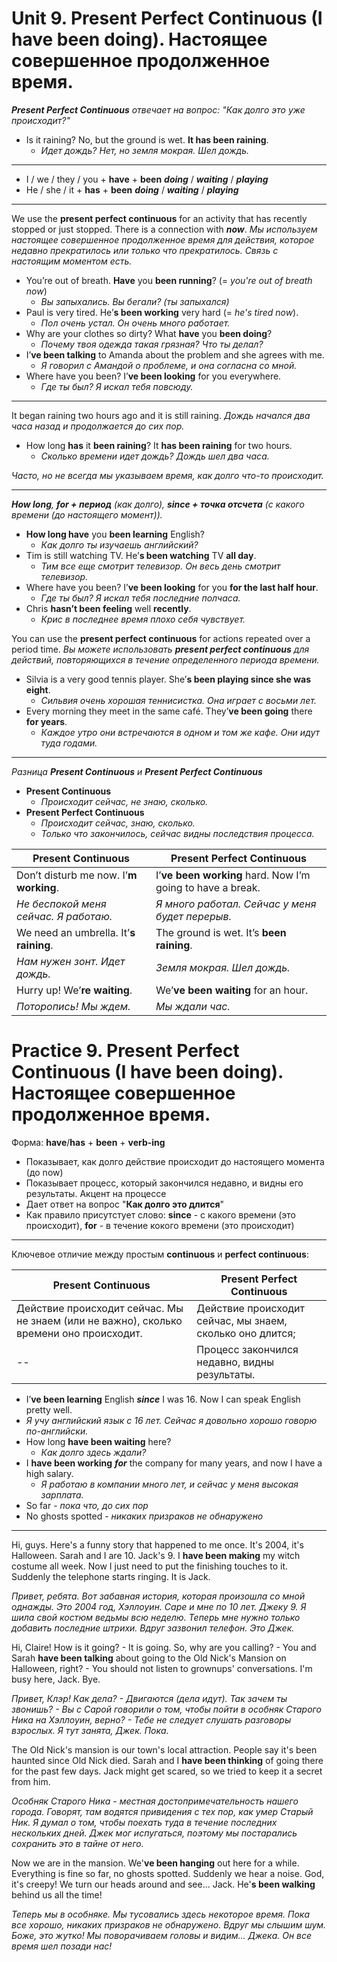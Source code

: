 # Unit 9. Present Perfect Continuous (I have been doing). Настоящее совершенное продолженное время.

*__Present Perfect Continuous__ отвечает на вопрос: "Как долго это уже происходит?"*
- Is it raining? No, but the ground is wet. __It has been raining__.
    - *Идет дождь? Нет, но земля мокрая. Шел дождь.*

---
- I / we / they / you + __have__ + __been__ __*doing*__ / __*waiting*__ / __*playing*__
- He / she / it + __has__ + __been__ __*doing*__ / __*waiting*__ / __*playing*__

---
We use the __present perfect continuous__ for an activity that has recently stopped or just stopped. There is a connection with *__now__*. *Мы используем настоящее совершенное продолженное время для действия, которое недавно прекратилось или только что прекратилось. Связь с настоящим моментом есть.*
- You’re out of breath. __Have__ you __been running__? (= *you're out of breath now*)
    - *Вы запыхались. Вы бегали? (ты запыхался)*
- Paul is very tired. He’__s been working__ very hard (= *he's tired now*).
    - *Пол очень устал. Он очень много работает.*
- Why are your clothes so dirty? What __have__ you __been doing__?
    - *Почему твоя одежда такая грязная? Что ты делал?*
- I’__ve been talking__ to Amanda about the problem and she agrees with me.
    - *Я говорил с Амандой о проблеме, и она согласна со мной.*
- Where have you been? I’__ve been looking__ for you everywhere.
    - *Где ты был? Я искал тебя повсюду.*

---
It began raining two hours ago and it is still raining. *Дождь начался два часа назад и продолжается до сих пор.*
- How long __has__ it __been raining__? It __has been raining__ for two hours.
    - *Сколько времени идет дождь? Дождь шел два часа.*

*Часто, но не всегда мы указываем время, как долго что-то происходит.*

---
*__How long__, __for + период__ (как долго), __since + точка отсчета__ (с какого времени (до настоящего момент)).*
- __How long have__ you __been learning__ English?
    - *Как долго ты изучаешь английский?*
- Tim is still watching TV. He’__s been watching__ TV __all day__.
    - *Тим все еще смотрит телевизор. Он весь день смотрит телевизор.*
- Where have you been? I’__ve been looking__ for you __for the last half hour__.
    - *Где ты был? Я искал тебя последние полчаса.*
- Chris __hasn’t been feeling__ well __recently__.
    - *Крис в последнее время плохо себя чувствует.*

You can use the __present perfect continuous__ for actions repeated over a period time. *Вы можете использовать __present perfect continuous__ для действий, повторяющихся в течение определенного периода времени.*
- Silvia is a very good tennis player. She’__s been playing since she was eight__.
    - *Сильвия очень хорошая теннисистка. Она играет с восьми лет.*
- Every morning they meet in the same café. They’__ve been going__ there __for years__.
    - *Каждое утро они встречаются в одном и том же кафе. Они идут туда годами.*

---
*Разница __Present Continuous__ и __Present Perfect Continuous__*
- __Present Continuous__
    - *Происходит сейчас, не знаю, сколько.*
- __Present Perfect Continuous__
    - *Происходит сейчас, знаю, сколько.*
    - *Только что закончилось, сейчас видны последствия процесса.*

Present Continuous | Present Perfect Continuous
---|---
Don’t disturb me now. I’__m working__. | I’__ve been working__ hard. Now I’m going to have a break.
*Не беспокой меня сейчас. Я работаю.* | *Я много работал. Сейчас у меня будет перерыв.*
We need an umbrella. It’__s raining__. | The ground is wet. It’s __been raining__.
*Нам нужен зонт. Идет дождь.* | *Земля мокрая. Шел дождь.*
Hurry up! We’__re waiting__. | We’__ve been waiting__ for an hour.
*Поторопись! Мы ждем.* | *Мы ждали час.*

# Practice 9. Present Perfect Continuous (I have been doing). Настоящее совершенное продолженное время.
Форма: __have__/__has__ + __been__ + __verb-ing__
- Показывает, как долго действие происходит до настоящего момента (до now)
- Показывает процесс, который закончился недавно, и видны его результаты. Акцент на процессе
- Дает ответ на вопрос "__Как долго это длится__"
- Как правило присутстует слово: __since__ - с какого времени (это происходит), __for__ - в течение кокого времени (это происходит)

---

Ключевое отличие между простым __continuous__ и __perfect continuous__:

Present Continuous | Present Perfect Continuous
---|---
Действие происходит сейчас. Мы не знаем (или не важно), сколько времени оно происходит. | Действие происходит сейчас, мы знаем, сколько оно длится;
-- | Процесс закончился недавно, видны результаты.

- I’__ve been learning__ English __*since*__ I was 16. Now I can speak English pretty well.
- *Я учу английский язык с 16 лет. Сейчас я довольно хорошо говорю по-английски.*
- How long __have been waiting__ here?
    - *Как долго здесь ждали?*
- I __have been working__ __*for*__ the company for many years, and now I have a high salary.
    - *Я работаю в компании много лет, и сейчас у меня высокая зарплата.*
- So far - *пока что, до сих пор*
- No ghosts spotted - *никаких призраков не обнаружено*
---

Hi, guys. Here's a funny story that happened to me once. It's 2004, it's Halloween. Sarah and I are 10. Jack's 9. I __have been making__ my witch costume all week. Now I just need to put the finishing touches to it. Suddenly the telephone starts ringing. It is Jack.

*Привет, ребята. Вот забавная история, которая произошла со мной однажды. Это 2004 год, Хэллоуин. Саре и мне по 10 лет. Джеку 9. Я шила свой костюм ведьмы всю неделю. Теперь мне нужно только добавить последние штрихи. Вдруг зазвонил телефон. Это Джек.*

Hi, Claire! How is it going? - It is going. So, why are you calling? - You and Sarah __have been talking__ about going to the Old Nick's Mansion on Halloween, right? - You should not listen to grownups' conversations. I'm busy here, Jack. Bye.

*Привет, Клэр! Как дела? - Двигаются (дела идут). Так зачем ты звонишь? - Вы с Сарой говорили о том, чтобы пойти в особняк Старого Ника на Хэллоуин, верно? - Тебе не следует слушать разговоры взрослых. Я тут занята, Джек. Пока.*

The Old Nick's mansion is our town's local attraction. People say it's been haunted since Old Nick died. Sarah and I __have been thinking__ of going there for the past few days. Jack might get scared, so we tried to keep it a secret from him.

*Особняк Старого Ника - местная достопримечательность нашего города. Говорят, там водятся привидения с тех пор, как умер Старый Ник. Я думал о том, чтобы поехать туда в течение последних нескольких дней. Джек мог испугаться, поэтому мы постарались сохранить это в тайне от него.*

Now we are in the mansion. We'__ve been hanging__ out here for a while. Everything is fine so far, no ghosts spotted. Suddenly we hear a noise. God, it's creepy! We turn our heads around and see... Jack. He'__s been walking__ behind us all the time!

*Теперь мы в особняке. Мы тусовались здесь некоторое время. Пока все хорошо, никаких призраков не обнаружено. Вдруг мы слышим шум. Боже, это жутко! Мы поворачиваем головы и видим... Джека. Он все время шел позади нас!*

